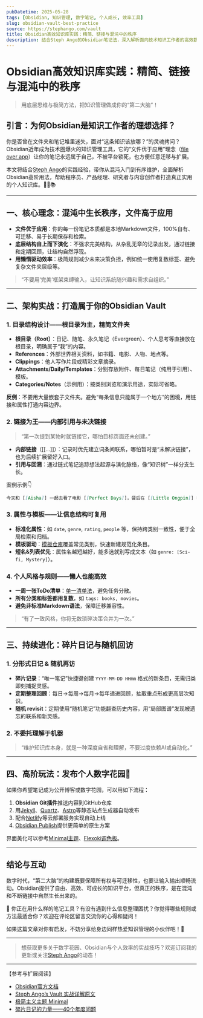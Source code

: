 ```yaml
---
pubDatetime: 2025-05-28
tags: [Obsidian, 知识管理, 数字笔记, 个人成长, 效率工具]
slug: obsidian-vault-best-practice
source: https://stephango.com/vault
title: Obsidian高效知识库实践：精简、链接与混沌中的秩序
description: 结合Steph Ango的Obsidian笔记法，深入解析面向技术知识工作者的高效数字笔记管理策略，助你在信息洪流中构建可成长、可维护的个人知识体系。
---
```


# Obsidian高效知识库实践：精简、链接与混沌中的秩序

> 用底层思维与极简方法，把知识管理做成你的“第二大脑”！

## 引言：为何Obsidian是知识工作者的理想选择？

你是否曾在文件夹和笔记堆里迷失，面对“这条知识该放哪？”的灵魂拷问？Obsidian近年成为技术圈爆火的知识管理工具，它的“文件优于应用”理念（[file over app](https://stephango.com/file-over-app)）让你的笔记永远属于自己，不被平台锁死，也方便任意迁移与扩展。

本文将结合[Steph Ango](https://stephango.com/)的实践经验，带你从混沌入门到有序维护，全面解析Obsidian高阶用法，帮助程序员、产品经理、研究者与内容创作者打造真正实用的个人知识库。🧑‍💻📚

---

## 一、核心理念：混沌中生长秩序，文件高于应用

- **文件优于应用**：你的每一份笔记本质都是本地Markdown文件，100%自有、可迁移、易于长期保存和检索。
- **底层结构自上而下演化**：不强求完美结构，从杂乱无章的记录出发，通过链接和定期回顾，让结构自然浮现。
- **用懒惰驱动效率**：极简规则减少未来决策负担，例如统一使用复数标签、避免复杂文件夹层级等。

> “不要用‘完美’框架束缚输入，让知识系统随兴趣和需求自组织。”

---

## 二、架构实战：打造属于你的Obsidian Vault

### 1. 目录结构设计——根目录为主，精简文件夹

- **根目录（Root）**：日记、随笔、永久笔记（Evergreen）、个人思考等直接放在根目录，明确属于“我”的内容。
- **References**：外部世界相关资料，如书籍、电影、人物、地点等。
- **Clippings**：他人写作片段或精彩文章摘录。
- **Attachments/Daily/Templates**：分别存放附件、每日笔记（纯用于引用）、模板。
- **Categories/Notes**（示例用）：按类别浏览和演示用途，实际可省略。

**反例**：不要用大量嵌套子文件夹。避免“每条信息只能属于一个地方”的困境，用链接和属性打通内容边界。

### 2. 链接为王——内部引用与未决链接

> “第一次提到某物时就链接它，哪怕目标页面还未创建。”

- **内部链接**（[[...]]）：记录时优先建立词条间联系，哪怕暂时是“未解决链接”，也为后续扩展留好入口。
- **引用与回溯**：通过链式笔记追踪想法起源与演化脉络，像“知识树”一样分支生长。

案例示例👇

```markdown
今天和 [[Aisha]] 一起去看了电影 [[Perfect Days]]，餐后在 [[Little Ongpin]] 吃了菲菜。电影台词 [[Next time is next time, now is now]] 很有启发……
```

### 3. 属性与模板——让信息结构可复用

- **标准化属性**：如 `date`, `genre`, `rating`, `people` 等，保持跨类别一致性，便于全局检索和归档。
- **模板驱动**：[模板仓库](https://github.com/kepano/kepano-obsidian/tree/main/Templates)覆盖常见类别，快速新建规范化条目。
- **短名&列表优先**：属性名越短越好，能多选就别写成文本（如 `genre: [Sci-fi, Mystery]`）。

### 4. 个人风格与规则——懒人也能高效

- **一周一张ToDo清单**：[单一清单法](https://stephango.com/todos)，避免任务分散。
- **所有分类和标签都用复数**，如 `tags: books, movies`。
- **避免非标准Markdown语法**，保障迁移兼容性。

> “有了一致风格，你将无数琐碎决策合并为一次。”

---

## 三、持续进化：碎片日记与随机回访

### 1. 分形式日记 & 随机再访

- **碎片记录**：“唯一笔记”快捷键创建 `YYYY-MM-DD HHmm` 格式的新条目，无需归类即刻捕捉灵感。
- **定期整理回顾**：每日->每周->每月->每年递进回顾，抽取重点形成更高层次知识。
- **随机 revisit**：定期使用“随机笔记”功能翻查历史内容，用“局部图谱”发现被遗忘的联系和新灵感。

### 2. 不委托理解于机器

> “维护知识库本身，就是一种深度自省和理解，不要过度依赖AI或自动化。”

---

## 四、高阶玩法：发布个人数字花园🌱

如果你希望笔记成为公开博客或数字花园，可以用如下流程：

1. **Obsidian Git插件**推送内容到GitHub仓库
2. 用[Jekyll](https://jekyllrb.com/)、[Quartz](https://quartz.jzhao.xyz/)、[Astro](https://astro.build/)等静态站点生成器自动发布
3. 配合[Netlify](https://www.netlify.com/)等云部署服务实现自动上线
4. [Obsidian Publish](https://obsidian.md/publish)提供更简单的原生方案

界面美化可以参考[Minimal主题](https://stephango.com/minimal)、[Flexoki调色板](https://stephango.com/flexoki)。

---

## 结论与互动

数字时代，“第二大脑”的构建既要保障所有权与可迁移性，也要让输入输出顺畅流动。Obsidian提供了自由、高效、可成长的知识平台，但真正的秩序，是在混沌和不断链接中自然生长出来的。

📝 你正在用什么样的笔记工具？有没有遇到什么信息整理困扰？你觉得哪些规则或方法最适合你？欢迎在评论区留言交流你的心得和疑问！

如果这篇文章对你有启发，不妨分享给身边同样热爱知识管理的小伙伴吧！🚀

---

> 想获取更多关于数字花园、Obsidian与个人效率的实战技巧？欢迎订阅我的更新或关注[Steph Ango](https://twitter.com/kepano)的动态！

---

【参考与扩展阅读】

- [Obsidian官方文档](https://help.obsidian.md/)
- [Steph Ango’s Vault 实战详解原文](https://stephango.com/vault)
- [极简主义主题 Minimal](https://stephango.com/minimal)
- [碎片日记的力量——40个年度问题](https://stephango.com/40-questions)
